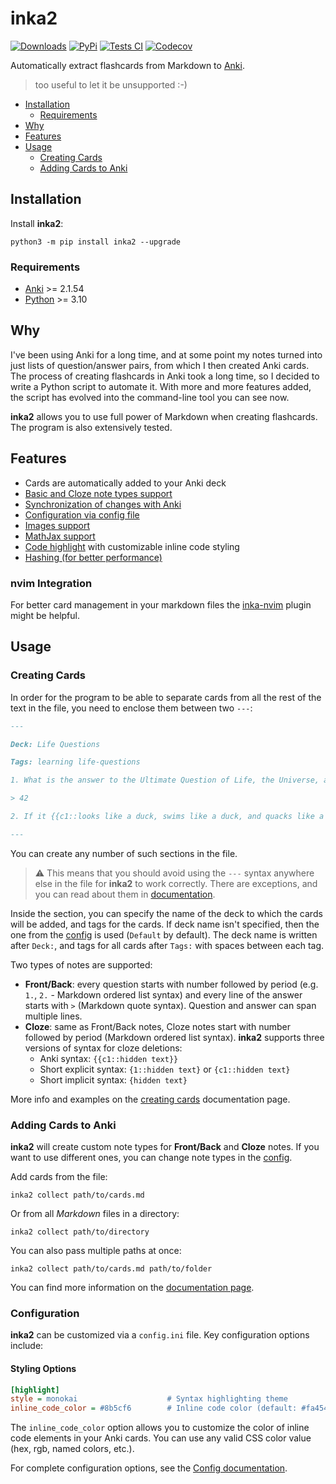 # inka2

[![Downloads](https://static.pepy.tech/badge/inka2)](https://pepy.tech/project/inka2)
[![PyPi](https://img.shields.io/pypi/v/inka2)](https://pypi.org/project/inka2)
[![Tests CI](https://img.shields.io/github/actions/workflow/status/sysid/inka2/test.yml?branch=main)](https://github.com/sysid/inka2/actions/workflows/test.yml)
[![Codecov](https://codecov.io/gh/sysid/inka2/branch/main/graph/badge.svg?token=8IL9MN4FK5)](https://codecov.io/gh/sysid/inka2)

Automatically extract flashcards from Markdown to [Anki](https://apps.ankiweb.net/).
> too useful to let it be unsupported :-)

- [Installation](#installation)
    - [Requirements](#requirements)
- [Why](#why)
- [Features](#features)
- [Usage](#usage)
    - [Creating Cards](#creating-cards)
    - [Adding Cards to Anki](#adding-cards-to-anki)

## Installation

Install **inka2**:

```shell
python3 -m pip install inka2 --upgrade
```

### Requirements

- [Anki](https://apps.ankiweb.net/) >= 2.1.54
- [Python](https://www.python.org/) >= 3.10

## Why

I've been using Anki for a long time, and at some point my notes turned into just lists of question/answer pairs, from
which I then created Anki cards. The process of creating flashcards in Anki took a long time, so I decided to write a
Python script to automate it. With more and more features added, the script has evolved into the command-line tool you
can see now.

**inka2** allows you to use full power of Markdown when creating flashcards. The program is also extensively tested.

## Features

- Cards are automatically added to your Anki deck
- [Basic and Cloze note types support](https://github.com/sysid/inka2/wiki/Creating-cards#frontback-notes)
- [Synchronization of changes with Anki](https://github.com/sysid/inka2/wiki/Synchronization-with-Anki)
- [Configuration via config file](https://github.com/sysid/inka2/wiki/Config)
- [Images support](https://github.com/sysid/inka2/wiki/Creating-cards#images)
- [MathJax support](https://github.com/sysid/inka2/wiki/Mathjax)
- [Code highlight](https://github.com/sysid/inka2/wiki/Code-highlight) with customizable inline code styling
- [Hashing (for better performance)](https://github.com/sysid/inka2/wiki/Hashing)

### nvim Integration

For better card management in your markdown files the
[inka-nvim](https://github.com/sysid/inka-nvim) plugin might be helpful.

## Usage

### Creating Cards

In order for the program to be able to separate cards from all the rest of the text in the file, you need to enclose
them between two `---`:

```markdown
---

Deck: Life Questions

Tags: learning life-questions

1. What is the answer to the Ultimate Question of Life, the Universe, and Everything?

> 42

2. If it {{c1::looks like a duck, swims like a duck, and quacks like a duck}}, then it is a {{c2::duck}}.

---
```

You can create any number of such sections in the file.

> :warning: This means that you should avoid using the `---` syntax anywhere else in the file for **inka2** to work correctly.
> There are exceptions, and you can read about them in [documentation](https://github.com/sysid/inka2/wiki/Creating-cards#i-want-to-use-----for-other-purposes).

Inside the section, you can specify the name of the deck to which the cards will be added, and tags for the cards. If
deck name isn't specified, then the one from the [config](https://github.com/sysid/inka2/wiki/Config) is
used (`Default` by default). The deck name is written after `Deck:`, and tags for all cards after `Tags:` with spaces
between each tag.

Two types of notes are supported:

- **Front/Back**: every question starts with number followed by period (e.g. `1.`, `2.` - Markdown ordered list syntax)
  and every line of the answer starts with `>` (Markdown quote syntax). Question and answer can span multiple lines.
- **Cloze**: same as Front/Back notes, Cloze notes start with number followed by period (Markdown ordered list syntax).
  **inka2** supports three versions of syntax for cloze deletions:
    - Anki syntax: `{{c1::hidden text}}`
    - Short explicit syntax: `{1::hidden text}` or `{c1::hidden text}`
    - Short implicit syntax: `{hidden text}`

More info and examples on the [creating cards](https://github.com/sysid/inka2/wiki/Creating-cards) documentation
page.

### Adding Cards to Anki

**inka2** will create custom note types for **Front/Back** and **Cloze** notes. If you want to use different ones, you
can change note types in the [config](https://github.com/sysid/inka2/wiki/Config).

Add cards from the file:

```commandline
inka2 collect path/to/cards.md
```

Or from all *Markdown* files in a directory:

```commandline
inka2 collect path/to/directory
```

You can also pass multiple paths at once:

```commandline
inka2 collect path/to/cards.md path/to/folder
```

You can find more information on the [documentation page](https://github.com/sysid/inka2/wiki/Adding-cards-to-Anki).

### Configuration

**inka2** can be customized via a `config.ini` file. Key configuration options include:

#### Styling Options

```ini
[highlight]
style = monokai                    # Syntax highlighting theme
inline_code_color = #8b5cf6        # Inline code color (default: #fa4545)
```

The `inline_code_color` option allows you to customize the color of inline code elements in your Anki cards. You can use any valid CSS color value (hex, rgb, named colors, etc.).

For complete configuration options, see the [Config documentation](https://github.com/sysid/inka2/wiki/Config).
